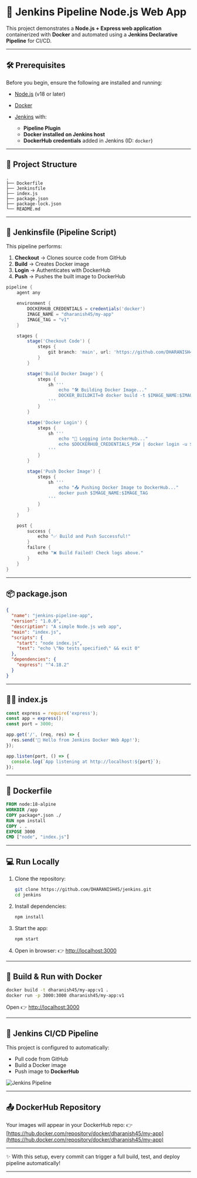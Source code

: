 # 🚀 Jenkins Pipeline Node.js Web App

This project demonstrates a **Node.js + Express web application** containerized with **Docker** and automated using a **Jenkins Declarative Pipeline** for CI/CD.

---

## 🛠️ Prerequisites

Before you begin, ensure the following are installed and running:

* [Node.js](https://nodejs.org/) (v18 or later)
* [Docker](https://www.docker.com/)
* [Jenkins](https://www.jenkins.io/) with:

  * **Pipeline Plugin**
  * **Docker installed on Jenkins host**
  * **DockerHub credentials** added in Jenkins (ID: `docker`)

---

## 📂 Project Structure

```
.
├── Dockerfile
├── Jenkinsfile
├── index.js
├── package.json
├── package-lock.json
└── README.md
```

---

## 📜 Jenkinsfile (Pipeline Script)

This pipeline performs:

1. **Checkout** → Clones source code from GitHub
2. **Build** → Creates Docker image
3. **Login** → Authenticates with DockerHub
4. **Push** → Pushes the built image to DockerHub

```groovy
pipeline {
    agent any

    environment {
        DOCKERHUB_CREDENTIALS = credentials('docker')
        IMAGE_NAME = "dharanish45/my-app"
        IMAGE_TAG = "v1"
    }

    stages {
        stage('Checkout Code') {
            steps {
                git branch: 'main', url: 'https://github.com/DHARANISH45/jenkins.git'
            }
        }

        stage('Build Docker Image') {
            steps {
                sh '''
                    echo "🛠️ Building Docker Image..."
                    DOCKER_BUILDKIT=0 docker build -t $IMAGE_NAME:$IMAGE_TAG ./Jenkins-pipelines-main
                '''
            }
        }

        stage('Docker Login') {
            steps {
                sh '''
                    echo "🔑 Logging into DockerHub..."
                    echo $DOCKERHUB_CREDENTIALS_PSW | docker login -u $DOCKERHUB_CREDENTIALS_USR --password-stdin
                '''
            }
        }

        stage('Push Docker Image') {
            steps {
                sh '''
                    echo "📤 Pushing Docker Image to DockerHub..."
                    docker push $IMAGE_NAME:$IMAGE_TAG
                '''
            }
        }
    }

    post {
        success {
            echo "✅ Build and Push Successful!"
        }
        failure {
            echo "❌ Build Failed! Check logs above."
        }
    }
}
```

---

## 📦 package.json

```json
{
  "name": "jenkins-pipeline-app",
  "version": "1.0.0",
  "description": "A simple Node.js web app",
  "main": "index.js",
  "scripts": {
    "start": "node index.js",
    "test": "echo \"No tests specified\" && exit 0"
  },
  "dependencies": {
    "express": "^4.18.2"
  }
}
```

---

## 🧑‍💻 index.js

```javascript
const express = require('express');
const app = express();
const port = 3000;

app.get('/', (req, res) => {
  res.send('🚀 Hello from Jenkins Docker Web App!');
});

app.listen(port, () => {
  console.log(`App listening at http://localhost:${port}`);
});
```

---

## 🐋 Dockerfile

```dockerfile
FROM node:18-alpine
WORKDIR /app
COPY package*.json ./
RUN npm install
COPY . .
EXPOSE 3000
CMD ["node", "index.js"]
```

---

## 💻 Run Locally

1. Clone the repository:

   ```bash
   git clone https://github.com/DHARANISH45/jenkins.git
   cd jenkins
   ```

2. Install dependencies:

   ```bash
   npm install
   ```

3. Start the app:

   ```bash
   npm start
   ```

4. Open in browser:
   👉 [http://localhost:3000](http://localhost:3000)

---

## 🐳 Build & Run with Docker

```bash
docker build -t dharanish45/my-app:v1 .
docker run -p 3000:3000 dharanish45/my-app:v1
```

Open 👉 [http://localhost:3000](http://localhost:3000)

---

## 🔗 Jenkins CI/CD Pipeline

This project is configured to automatically:

* Pull code from GitHub
* Build a Docker image
* Push image to **DockerHub**

![Jenkins Pipeline](https://github.com/user-attachments/assets/832d5a34-fe32-4b63-b627-cb107e9fb817)

---

## 📤 DockerHub Repository

Your images will appear in your DockerHub repo:
👉 [https://hub.docker.com/repository/docker/dharanish45/my-app](https://hub.docker.com/repository/docker/dharanish45/my-app)

---

✨ With this setup, every commit can trigger a full build, test, and deploy pipeline automatically!

---
